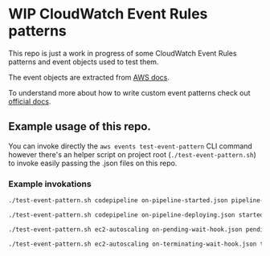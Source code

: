 # WIP CloudWatch Event Rules patterns

This repo is just a work in progress of some CloudWatch Event Rules patterns and event objects used to test them.

The event objects are extracted from [AWS docs](https://docs.aws.amazon.com/AmazonCloudWatch/latest/events/EventTypes.html).

To understand more about how to write custom event patterns check out [official docs](https://docs.aws.amazon.com/AmazonCloudWatch/latest/events/CloudWatchEventsandEventPatterns.html).

## Example usage of this repo.

You can invoke directly the `aws events test-event-pattern` CLI command however there's an helper script on project root (`./test-event-pattern.sh`) to invoke easily passing the .json files on this repo.

### Example invokations
```bash
./test-event-pattern.sh codepipeline on-pipeline-started.json pipeline-started.json
```

```bash
./test-event-pattern.sh codepipeline on-pipeline-deploying.json started-deploy-action.json
```

```bash
./test-event-pattern.sh ec2-autoscaling on-pending-wait-hook.json pending-wait.json
```

```bash
./test-event-pattern.sh ec2-autoscaling on-terminating-wait-hook.json terminating-wait.json
```